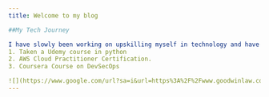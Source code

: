 ```yaml
---
title: Welcome to my blog

##My Tech Journey

I have slowly been working on upskilling myself in technology and have done the following:
1. Taken a Udemy course in python 
2. AWS Cloud Practitioner Certification. 
3. Coursera Course on DevSecOps

![](https://www.google.com/url?sa=i&url=https%3A%2F%2Fwww.goodwinlaw.com%2Fen%2Fexpertise%2Findustries%2Ftechnology-companies&psig=AOvVaw0Ak__Ph1hVChLfHtyqbpvG&ust=1685610065869000&source=images&cd=vfe&ved=0CBAQjRxqFwoTCPCCovmYn_8CFQAAAAAdAAAAABAE)
---
```


